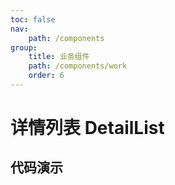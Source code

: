 ```yaml
---
toc: false
nav:
    path: /components
group:
    title: 业务组件
    path: /components/work
    order: 6
---
```


# 详情列表 DetailList

## 代码演示
